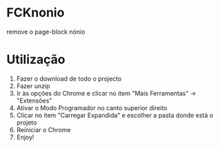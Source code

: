 # FCKnonio
remove o page-block nónio

# Utilização
1. Fazer o download de todo o projecto
2. Fazer unzip
3. Ir às opções do Chrome e clicar no item "Mais Ferramentas" -> "Extensões"
4. Ativar o Modo Programador no canto superior direito
5. Clicar no item "Carregar Expandida" e escolher a pasta donde está o projeto
6. Reiniciar o Chrome
7. Enjoy!
